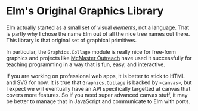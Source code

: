# Elm's Original Graphics Library

Elm actually started as a small set of visual *elements*, not a language. That is partly why I chose the name Elm out of all the nice tree names out there. This library is that original set of graphical primitives.

In particular, the `Graphics.Collage` module is really nice for free-form graphics and projects like [McMaster Outreach](http://outreach.mcmaster.ca/) have used it successfully for teaching programming in a way that is fun, easy, and interactive.

If you are working on professional web apps, it is better to stick to HTML and SVG for now. It is true that `Graphics.Collage` is backed by `<canvas>`, but I expect we will eventually have an API specifically targetted at canvas that covers more features. So if you need super advanced canvas stuff, it may be better to manage that in JavaScript and communicate to Elm with ports.